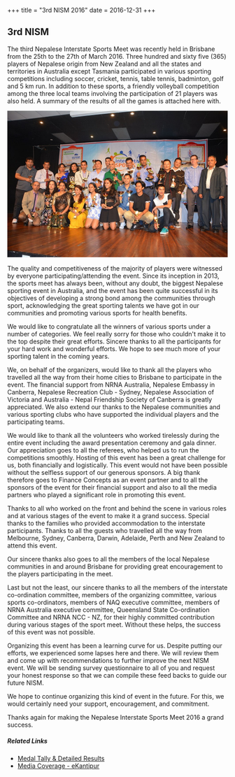 +++
title = "3rd NISM 2016"
date = 2016-12-31
+++

## 3rd NISM

The third Nepalese Interstate Sports Meet was recently held in Brisbane from the 25th to the 27th of March 2016. Three hundred and sixty five (365) players of Nepalese origin from New Zealand and all the states and territories in Australia except Tasmania  participated in various sporting competitions including soccer, cricket, tennis, table tennis, badminton, golf and 5 km run. In addition to these sports, a friendly volleyball competition among the three local teams involving the participation of 21 players was also held. A summary of the results of all the games is attached here with.

<img class="img-thumbnail float-left mr-3" src="/achievements/3rd-NISM/nism-2016-closing.jpg" width=570>

The quality and competitiveness of the majority of players were witnessed by everyone participating/attending the event. Since its inception in 2013, the sports meet has always been, without any doubt, the biggest Nepalese sporting event in Australia, and the event has been quite successful in its objectives of developing a strong bond among the communities through sport, acknowledging the great sporting talents we have got in our communities and promoting various sports for health benefits.

We would like to congratulate all the winners of various sports under a number of categories. We feel really sorry for those who couldn't make it to the top despite their great efforts. Sincere thanks to all the participants for your hard work and wonderful efforts. We hope to see much more of your sporting talent in the coming years.

We, on behalf of the organizers, would like to thank all the players who travelled all the way from their home cities to Brisbane to participate in the event. The financial support from NRNA Australia, Nepalese Embassy in Canberra, Nepalese Recreation Club - Sydney, Nepalese Association of Victoria and Australia - Nepal Friendship Society of Canberra is greatly appreciated. We also extend our thanks  to the Nepalese communities and various sporting clubs who have supported the individual players and the participating teams.

We would like to thank all the volunteers who worked tirelessly during the entire event including the award presentation ceremony and gala dinner. Our appreciation goes to all the referees, who helped us  to run the competitions smoothly.  Hosting of this event has been a great challenge for us, both financially and logistically. This event would not have been possible without the selfless support of our generous sponsors. A big thank therefore goes to  Finance Concepts as an event partner and to all the sponsors of the event for their financial support and also to all the media partners who played a significant role in promoting this event.

Thanks to all who worked on the front and behind the scene in various roles and at various stages of the event to make it a grand success. Special thanks to the families who provided accommodation to the interstate participants. Thanks to all the guests who travelled all the way from Melbourne, Sydney, Canberra, Darwin, Adelaide, Perth and New Zealand to attend this event.

Our sincere thanks also goes to all the members of the local Nepalese communities in and around Brisbane for providing great encouragement to the players participating in the meet.

Last but not the least, our sincere thanks to all the members of the interstate co-ordination committee, members of the organizing committee, various sports co-ordinators, members of NAQ executive committee, members of NRNA Australia executive committee, Queensland State Co-ordination Committee and  NRNA NCC - NZ, for their highly committed contribution during various stages of the sport meet. Without these helps, the success of this event was not possible.

Organizing this event has been a learning curve for us. Despite putting our efforts, we experienced some lapses here and there. We will review them and come up with recommendations to further improve the next NISM event. We will be sending survey questionnaire to all of you and request your honest response so that we can compile these feed backs to guide our future NISM. 

We hope to continue organizing this kind of event in the future. For this, we would certainly need your support, encouragement, and commitment.

Thanks again for making the Nepalese Interstate Sports Meet 2016 a grand success.

##### **Related Links**
- <a href="../doc/3rd-NISM-2016-Results.pdf" target="_blank">Medal Tally & Detailed Results</a>
- <a href="https://ekantipur.com/diaspora/2016/03/29/20160329183657.html" target="_blank">Media Coverage - eKantipur</a>